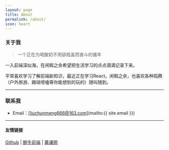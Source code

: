 ```yaml
---
layout: page
title: About
permalink: /about/
icon: heart
---
```


### 关于我   

> 一个正在为喝酸奶不用舔瓶盖而奋斗的骚年

一入前端深似海，在闲暇之余希望把生活学习的点点滴滴记录下来。  

平常喜欢学习了解前端新知识，最近正在学习React。闲暇之余，也喜欢各种捣腾（户外旅游、踢球唠嗑等你能想到的玩的）随叫随到。

---

### 联系我

* Email：[liuchunmeng666@163.com](mailto:{{ site.email }})

---

#### 友情链接

[Github](https://github.com/) \| [醉牛前端](http://f2er.club/) \| [慕课网](http://www.imooc.com/)
